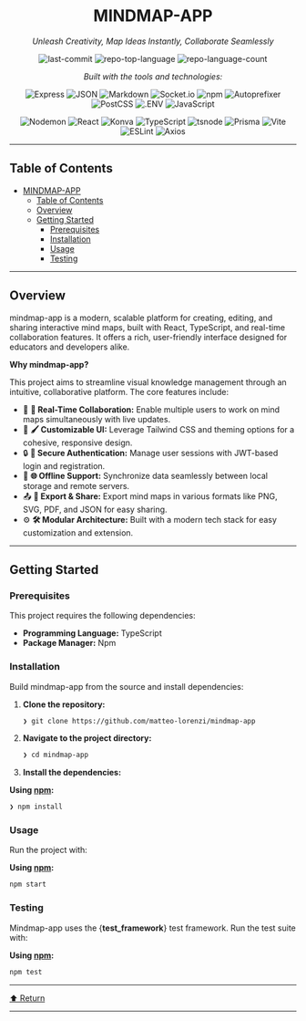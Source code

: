 <div align="center">

# MINDMAP-APP

*Unleash Creativity, Map Ideas Instantly, Collaborate Seamlessly*

![last-commit](https://img.shields.io/github/last-commit/matteo-lorenzi/mindmap-app?style=flat&logo=git&logoColor=white&color=0080ff)
![repo-top-language](https://img.shields.io/github/languages/top/matteo-lorenzi/mindmap-app?style=flat&color=0080ff)
![repo-language-count](https://img.shields.io/github/languages/count/matteo-lorenzi/mindmap-app?style=flat&color=0080ff)

*Built with the tools and technologies:*

![Express](https://img.shields.io/badge/Express-000000.svg?style=flat&logo=Express&logoColor=white)
![JSON](https://img.shields.io/badge/JSON-000000.svg?style=flat&logo=JSON&logoColor=white)
![Markdown](https://img.shields.io/badge/Markdown-000000.svg?style=flat&logo=Markdown&logoColor=white)
![Socket.io](https://img.shields.io/badge/Socket.io-010101.svg?style=flat&logo=socketdotio&logoColor=white)
![npm](https://img.shields.io/badge/npm-CB3837.svg?style=flat&logo=npm&logoColor=white)
![Autoprefixer](https://img.shields.io/badge/Autoprefixer-DD3735.svg?style=flat&logo=Autoprefixer&logoColor=white)
![PostCSS](https://img.shields.io/badge/PostCSS-DD3A0A.svg?style=flat&logo=PostCSS&logoColor=white)
![.ENV](https://img.shields.io/badge/.ENV-ECD53F.svg?style=flat&logo=dotenv&logoColor=black)
![JavaScript](https://img.shields.io/badge/JavaScript-F7DF1E.svg?style=flat&logo=JavaScript&logoColor=black)

![Nodemon](https://img.shields.io/badge/Nodemon-76D04B.svg?style=flat&logo=Nodemon&logoColor=white)
![React](https://img.shields.io/badge/React-61DAFB.svg?style=flat&logo=React&logoColor=black)
![Konva](https://img.shields.io/badge/Konva-0D83CD.svg?style=flat&logo=Konva&logoColor=white)
![TypeScript](https://img.shields.io/badge/TypeScript-3178C6.svg?style=flat&logo=TypeScript&logoColor=white)
![tsnode](https://img.shields.io/badge/tsnode-3178C6.svg?style=flat&logo=ts-node&logoColor=white)
![Prisma](https://img.shields.io/badge/Prisma-2D3748.svg?style=flat&logo=Prisma&logoColor=white)
![Vite](https://img.shields.io/badge/Vite-646CFF.svg?style=flat&logo=Vite&logoColor=white)
![ESLint](https://img.shields.io/badge/ESLint-4B32C3.svg?style=flat&logo=ESLint&logoColor=white)
![Axios](https://img.shields.io/badge/Axios-5A29E4.svg?style=flat&logo=Axios&logoColor=white)

</div>

---

## Table of Contents

- [MINDMAP-APP](#mindmap-app)
  - [Table of Contents](#table-of-contents)
  - [Overview](#overview)
  - [Getting Started](#getting-started)
    - [Prerequisites](#prerequisites)
    - [Installation](#installation)
    - [Usage](#usage)
    - [Testing](#testing)

---

## Overview

mindmap-app is a modern, scalable platform for creating, editing, and sharing interactive mind maps, built with React, TypeScript, and real-time collaboration features. It offers a rich, user-friendly interface designed for educators and developers alike.

**Why mindmap-app?**

This project aims to streamline visual knowledge management through an intuitive, collaborative platform. The core features include:

- 🧠 **🌟 Real-Time Collaboration:** Enable multiple users to work on mind maps simultaneously with live updates.
- 🎨 **🖌️ Customizable UI:** Leverage Tailwind CSS and theming options for a cohesive, responsive design.
- 🔒 **🔑 Secure Authentication:** Manage user sessions with JWT-based login and registration.
- 💾 **🌐 Offline Support:** Synchronize data seamlessly between local storage and remote servers.
- 📤 **🚀 Export & Share:** Export mind maps in various formats like PNG, SVG, PDF, and JSON for easy sharing.
- ⚙️ **🛠️ Modular Architecture:** Built with a modern tech stack for easy customization and extension.

---

## Getting Started

### Prerequisites

This project requires the following dependencies:

- **Programming Language:** TypeScript
- **Package Manager:** Npm

### Installation

Build mindmap-app from the source and install dependencies:

1. **Clone the repository:**
   ```sh
   ❯ git clone https://github.com/matteo-lorenzi/mindmap-app
   ```

2. **Navigate to the project directory:**
   ```sh
   ❯ cd mindmap-app
   ```

3. **Install the dependencies:**

**Using [npm](https://www.npmjs.com/):**
```sh
❯ npm install
```

### Usage

Run the project with:

**Using [npm](https://www.npmjs.com/):**
```sh
npm start
```

### Testing

Mindmap-app uses the {**test_framework**} test framework. Run the test suite with:

**Using [npm](https://www.npmjs.com/):**
```sh
npm test
```

---

<div align="left"><a href="#top">⬆ Return</a></div>

---